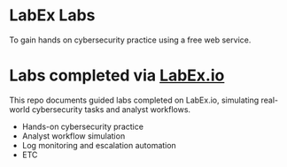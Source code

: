 # LabEx Labs
To gain hands on cybersecurity practice using a free web service. 

# Labs completed via [LabEx.io](https://labex.io)
This repo documents guided labs completed on LabEx.io, simulating real-world cybersecurity tasks and analyst workflows.
- Hands-on cybersecurity practice
- Analyst workflow simulation
- Log monitoring and escalation automation
- ETC

